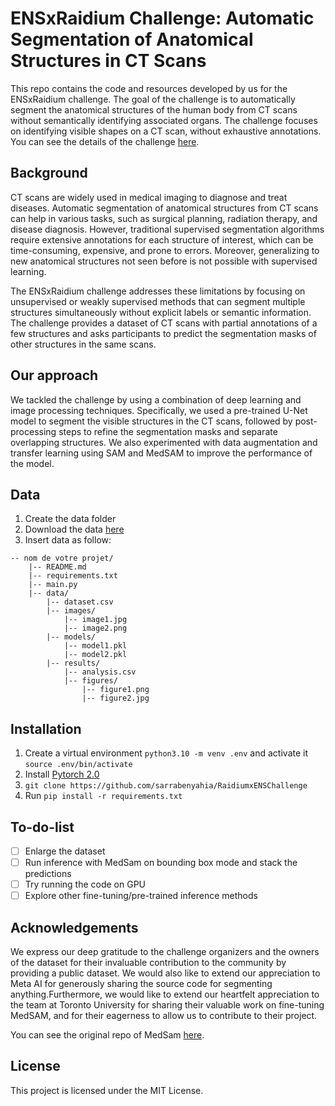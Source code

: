# ENSxRaidium Challenge: Automatic Segmentation of Anatomical Structures in CT Scans

This repo contains the code and resources developed by us for the ENSxRaidium challenge. The goal of the challenge is to automatically segment the anatomical structures of the human body from CT scans without semantically identifying associated organs. The challenge focuses on identifying visible shapes on a CT scan, without exhaustive annotations.
You can see the details of the challenge [here](https://challengedata.ens.fr/participants/challenges/105/).

## Background
CT scans are widely used in medical imaging to diagnose and treat diseases. Automatic segmentation of anatomical structures from CT scans can help in various tasks, such as surgical planning, radiation therapy, and disease diagnosis. However, traditional supervised segmentation algorithms require extensive annotations for each structure of interest, which can be time-consuming, expensive, and prone to errors. Moreover, generalizing to new anatomical structures not seen before is not possible with supervised learning.

The ENSxRaidium challenge addresses these limitations by focusing on unsupervised or weakly supervised methods that can segment multiple structures simultaneously without explicit labels or semantic information. The challenge provides a dataset of CT scans with partial annotations of a few structures and asks participants to predict the segmentation masks of other structures in the same scans.

## Our approach
We tackled the challenge by using a combination of deep learning and image processing techniques. Specifically, we used a pre-trained U-Net model to segment the visible structures in the CT scans, followed by post-processing steps to refine the segmentation masks and separate overlapping structures. We also experimented with data augmentation and transfer learning using SAM and MedSAM to improve the performance of the model.

## Data
1. Create the data folder
2. Download the data [here](https://challengedata.ens.fr/participants/challenges/105/)
3. Insert data as follow:
```
-- nom de votre projet/
    |-- README.md
    |-- requirements.txt
    |-- main.py
    |-- data/
        |-- dataset.csv
        |-- images/
            |-- image1.jpg
            |-- image2.png
        |-- models/
            |-- model1.pkl
            |-- model2.pkl
        |-- results/
            |-- analysis.csv
            |-- figures/
                |-- figure1.png
                |-- figure2.jpg
```

## Installation
1. Create a virtual environment `python3.10 -m venv .env` and activate it `source .env/bin/activate`
2. Install [Pytorch 2.0](https://pytorch.org/get-started/locally/)
3. `git clone https://github.com/sarrabenyahia/RaidiumxENSChallenge`
4. Run `pip install -r requirements.txt`

## To-do-list
- [ ] Enlarge the dataset
- [ ] Run inference with MedSam on bounding box mode and stack the predictions
- [ ] Try running the code on GPU
- [ ] Explore other fine-tuning/pre-trained inference methods 

## Acknowledgements
We express our deep gratitude to the challenge organizers and the owners of the dataset for their invaluable contribution to the community by providing a public dataset. We would also like to extend our appreciation to Meta AI for generously sharing the source code for segmenting anything.Furthermore, we would like to extend our heartfelt appreciation to the team at Toronto University for sharing their valuable work on fine-tuning MedSAM, and for their eagerness to allow us to contribute to their project.

You can see the original repo of MedSam [here](https://github.com/bowang-lab/MedSAM).

## License
This project is licensed under the MIT License.
